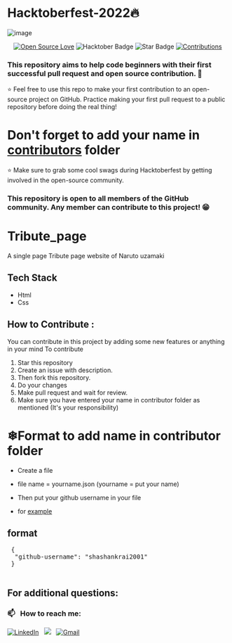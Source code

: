 #  Hacktoberfest-2022🔥
![image](https://user-images.githubusercontent.com/70385488/192114009-0830321a-d227-4a4d-8411-6c03b54d7ce6.png)

<div align="center">

[![Open Source Love](https://firstcontributions.github.io/open-source-badges/badges/open-source-v1/open-source.svg)](https://github.com/Vinodk-17/Tribute_page)
<img src="https://img.shields.io/badge/HacktoberFest-2022-blueviolet" alt="Hacktober Badge"/>
<img src="https://img.shields.io/static/v1?label=%E2%AD%90&message=If%20Useful&style=style=flat&color=BC4E99" alt="Star Badge"/> 
<a href="https://github.com/Vinodk-17/Tribute_page" ><img src="https://img.shields.io/badge/Contributions-welcome-green.svg?style=flat&logo=github" alt="Contributions" /></a>
</div>

### This repository aims to help code beginners with their first successful pull request and open source contribution. :partying_face:

:star: Feel free to use this repo to make your first contribution to an open-source project on GitHub. Practice making your first pull request to a public repository before doing the real thing!

# Don't forget to add your name in [contributors](https://github.com/Vinodk-17/Tribute_page/tree/main/contributors) folder

:star: Make sure to grab some cool swags during Hacktoberfest by getting involved in the open-source community.

### This repository is open to all members of the GitHub community. Any member can contribute to this project! :grin:

# Tribute_page

A single page Tribute page website of Naruto uzamaki

## Tech Stack

* Html
* Css

## How to Contribute :

You can contribute in this project by adding some new features or anything in your mind 
To contribute 
1. Star this repository
2. Create an issue with description.
3. Then fork this repository.
4. Do your changes 
5. Make pull request and wait for review.
6. Make sure you have entered your name in contributor folder as mentioned (It's your responsibility)

# ❄Format to add name in contributor folder

* Create a file 
* file name = yourname.json (yourname = put your name)
* Then put your github username in your file

* for [example](https://github.com/Vinodk-17/Tribute_page/tree/main/contributors) 

## format
<pre> {
  "github-username": "shashankrai2001"
 }

</pre>



## For additional questions:


### 📫 &nbsp; How to reach me:



<a href="https://www.linkedin.com/in/vinod-kuril-6398b5220/"><img alt="LinkedIn" src="https://img.shields.io/badge/linkedin%20-%230077B5.svg?&style=flat&logo=linkedin&logoColor=white"/></a> &nbsp;
<a href="https://www.instagram.com/vinodkuril_17/?hl=en"><img src="https://img.shields.io/badge/-@vinodkuril_17-E4405F?style=flat&logo=Instagram&logoColor=white"/></a> &nbsp;
<a href="mailto:kurilvinod9870@gmail.com"><img alt="Gmail" src="https://img.shields.io/badge/Gmail-D14836?style=flat&logo=gmail&logoColor=white" /></a> &nbsp;
